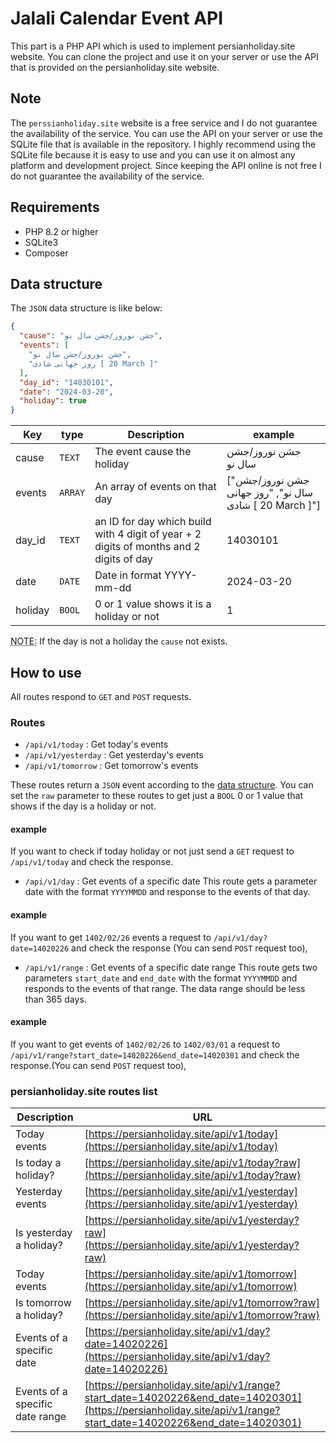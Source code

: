 # Jalali Calendar Event API
This part is a PHP API which is used to implement persianholiday.site website. You can clone the project and use it on your server or use the API that is provided on the persianholiday.site website.

## Note
The `perssianholiday.site` website is a free service and I do not guarantee the availability of the service. You can use the API on your server or use the SQLite file that is available in the repository. I highly recommend using the SQLite file because it is easy to use and you can use it on almost any platform and development project. Since keeping the API online is not free I do not guarantee the availability of the service.

## Requirements
* PHP 8.2 or higher
* SQLite3
* Composer

## Data structure
The `JSON` data structure is like below:
```json
{
  "cause": "جشن نوروز/جشن سال نو",
  "events": [
    "جشن نوروز/جشن سال نو",
    "روز جهانی شادی [ 20 March ]"
  ],
  "day_id": "14030101",
  "date": "2024-03-20",
  "holiday": true
}
```
| Key | type             | Description                 | example   |
| ------------- |------------------|-----------------------------|----------- |
| cause  | `TEXT`  | The event cause the holiday | جشن نوروز/جشن سال نو     |
| events | `ARRAY`          |  An array of events on that day    | ["جشن نوروز/جشن سال نو", "روز جهانی شادی [ 20 March ]"] |
| day_id | `TEXT`           |  an ID for day which build with 4 digit of year + 2 digits of months and 2 digits of day  | 14030101 |
| date | `DATE`           |  Date in format YYYY-mm-dd    | 2024-03-20 |
| holiday | `BOOL`           |  0 or 1 value shows it is a holiday or not   | 1 |

<abbr title="Hyper Text Markup Language">NOTE:</abbr>  If the day is not a holiday the `cause` not exists.


## How to use
All routes respond to `GET` and `POST` requests.
### Routes
* `/api/v1/today` : Get today's events
* `/api/v1/yesterday` : Get yesterday's events
* `/api/v1/tomorrow` : Get tomorrow's events

These routes return a `JSON` event according to the [data structure](#data-structure).
You can set the `raw` parameter to these routes to get just a `BOOL` 0 or 1 value that shows if the day is a holiday or not.
#### example
If you want to check if today holiday or not just send a `GET` request to `/api/v1/today` and check the response.

* `/api/v1/day` : Get events of a specific date
  This route gets a parameter date with the format `YYYYMMDD` and response to the events of that day.
#### example
If you want to get `1402/02/26` events a request to `/api/v1/day?date=14020226` and check the response (You can send `POST` request too),

* `/api/v1/range` : Get events of a specific date range
  This route gets two parameters `start_date` and `end_date` with the format `YYYYMMDD` and responds to the events of that range. The data range should be less than 365 days.
#### example
If you want to get events of `1402/02/26` to `1402/03/01` a request to `/api/v1/range?start_date=14020226&end_date=14020301` and check the response.(You can send `POST` request too),

### persianholiday.site routes list
Description  | URL
------------- | -------------
Today events  | [https://persianholiday.site/api/v1/today](https://persianholiday.site/api/v1/today)
Is today a holiday?  | [https://persianholiday.site/api/v1/today?raw](https://persianholiday.site/api/v1/today?raw)
Yesterday events  | [https://persianholiday.site/api/v1/yesterday](https://persianholiday.site/api/v1/yesterday)
Is yesterday a holiday?  | [https://persianholiday.site/api/v1/yesterday?raw](https://persianholiday.site/api/v1/yesterday?raw)
Today events  | [https://persianholiday.site/api/v1/tomorrow](https://persianholiday.site/api/v1/tomorrow)
Is tomorrow a holiday?   | [https://persianholiday.site/api/v1/tomorrow?raw](https://persianholiday.site/api/v1/tomorrow?raw)
Events of a specific date  | [https://persianholiday.site/api/v1/day?date=14020226](https://persianholiday.site/api/v1/day?date=14020226)
Events of a specific date range  | [https://persianholiday.site/api/v1/range?start_date=14020226&end_date=14020301](https://persianholiday.site/api/v1/range?start_date=14020226&end_date=14020301)
